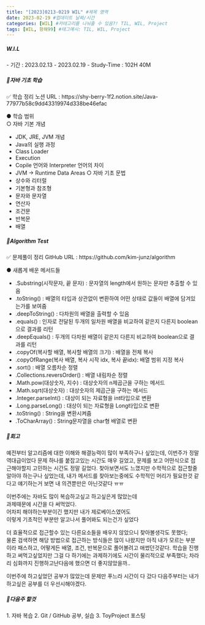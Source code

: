 ```yaml
---
title: "[2023]0213-0219 WIL" #제목 영역
date: 2023-02-19 #업데이트 날짜/시간
categories: [WIL] #카테고리를 나눠줄 수 있음?! TIL, WIL, Project
tags: [WIL, 항해99] #태그예시: TIL, WIL, Project
---
```


<h5><strong>W.I.L</strong></h5>
- 기간 : 2023.02.13 - 2023.02.19
- Study-Time : 102H 40M
  
  
<h5><strong>📌자바 기초 학습</strong></h5>
✅ 학습 정리 노션 URL : https://shy-berry-1f2.notion.site/Java-77977b58c9dd43319974d338be46efac

● 학습 범위  
○ 자바 기본 개념

- JDK, JRE, JVM 개념
- Java의 실행 과정
- Class Loader
- Execution
- Copile 언어와 Interpreter 언어의 차이
- JVM → Runtime Data Areas
  ○ 자바 기초 문법
- 상수와 리터럴
- 기본형과 참조형
- 문자와 문자열
- 연산자
- 조건문
- 반복문
- 배열

<h5><strong>📌Algorithm Test</strong></h5>
✅ 문제풀이 정리 GitHub URL : https://github.com/kim-junz/algorithm

● 새롭게 배운 메서드들

- .Substring(시작문자, 끝 문자) : 문자열의 length에서 원하는 문자만 추출할 수 있음
- .toString() : 배열의 타입과 상관없이 변환하여 어떤 상태로 값들이 배열에 담겨있는가를 보여줌
- .deepToString() : 다차원의 배열을 출력할 수 있음
- .equals() : 인자로 전달된 두개의 일차원 배열을 비교하여 같은지 다른지 boolean으로 결과를 리턴
- .deepEquals() : 두개의 다차원 배열이 같은지 다른지 비교하여 boolean으로 결과를 리턴
- .copyOf(복사할 배열, 복사할 배열의 크기) : 배열을 전체 복사
- .copyOfRange(복사 배열, 복사 시작 idx, 복사 끝idx): 배열 범위 지정 복사
- .sort() : 배열 오름차순 정렬
- .Collections.reversOrder() : 배열 내림차순 정렬
- .Math.pow(대상숫자, 지수) : 대상숫자의 n제곱근을 구하는 메서드
- .Math.sqrt(대상숫자) : 대상숫자의 제곱근을 구하는 메서드
- .Integer.parseInt() : 대상이 되는 자료형을 int타입으로 변환
- .Long.parseLong() : 대상이 되는 자료형을 Long타입으로 변환
- .toString() : String을 변환시켜줌
- .ToCharArray() : String문자열을 char형 배열로 변환

<h5><strong>📌회고</strong></h5>
예전부터 알고리즘에 대한 이해와 해결능력이 많이 부족하구나 싶었는데, 이번주가 정말 역대급이었다  
문제 하나를 붙잡고있는 시간도 매우 길었고, 문제를 보고 어떤식으로 접근해야할지 고민하는 시간도 정말 길었다.  
찾아보면서도 느꼈지만 수학적으로 접근할줄알아야 하는구나 싶었는데,  
내가 메서드를 찾아보는중에도 수학적인 머리가 필요한것 같다고 얘기하는거 보면 내 의견뿐만은 아닌것같다 ㅠㅠ

이번주에는 자바도 많이 복습하고싶고 하고싶은게 많았는데  
과제때문에 시간을 다 써먹었다.  
어차피 해야하는부분이긴 했지만 내가 제로베이스였어도  
이렇게 기초적인 부분만 알고나서 풀어봐도 되는건가 싶었다

더 효율적으로 접근할수 있는 다른요소들을 배우지 않았으니 찾아볼생각도 못했다;  
물론 검색하면 해당 방법으로 접근하는 방식들은 많이 나왔지만 아직 내가 모르는 부분이라 패스하고,
어떻게든 배열, 조건, 반복문으로 풀어볼려고 애썼던것같다.
학습을 진행하고 써먹고싶었지만 그걸 다 하기에는 과제하기에도 시간이 물리적으로 부족했다;
차라리 심화까지 진행하고난다음에 했으면 더 좋지않았을까..

이번주에 하고싶었던 공부가 많았는데 문제만 푸느라 시간이 다 갔다
다음주부터는 내가 하고싶은 공부를 더 우선시해야겠다.

<h5><strong>📌다음주 할것</strong></h5>
1. 자바 복습
2. Git / GitHub 공부, 실습
3. ToyProject 포스팅
